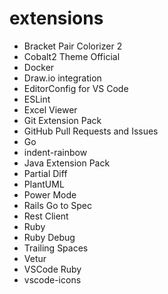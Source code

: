 # extensions
- Bracket Pair Colorizer 2
- Cobalt2 Theme Official
- Docker
- Draw.io integration
- EditorConfig for VS Code
- ESLint
- Excel Viewer
- Git Extension Pack
- GitHub Pull Requests and Issues
- Go
- indent-rainbow
- Java Extension Pack
- Partial Diff
- PlantUML
- Power Mode
- Rails Go to Spec
- Rest Client
- Ruby
- Ruby Debug
- Trailing Spaces
- Vetur
- VSCode Ruby
- vscode-icons
